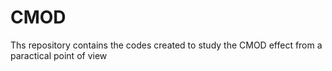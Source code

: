 # CMOD
Ths repository contains the codes created to study the CMOD effect from a paractical point of view
